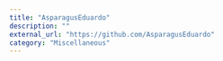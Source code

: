 ```yaml
---
title: "AsparagusEduardo"
description: ""
external_url: "https://github.com/AsparagusEduardo"
category: "Miscellaneous"
---
```

